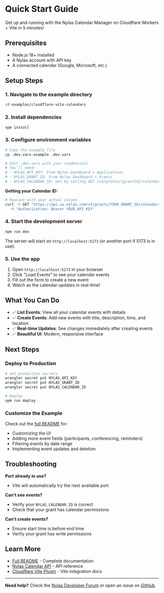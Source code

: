 # Quick Start Guide

Get up and running with the Nylas Calendar Manager on Cloudflare Workers + Vite in 5 minutes!

## Prerequisites

- Node.js 18+ installed
- A Nylas account with API key
- A connected calendar (Google, Microsoft, etc.)

## Setup Steps

### 1. Navigate to the example directory

```bash
cd examples/cloudflare-vite-calendars
```

### 2. Install dependencies

```bash
npm install
```

### 3. Configure environment variables

```bash
# Copy the example file
cp .dev.vars.example .dev.vars

# Edit .dev.vars with your credentials
# You'll need:
# - NYLAS_API_KEY: From Nylas Dashboard > Applications
# - NYLAS_GRANT_ID: From Nylas Dashboard > Grants
# - NYLAS_CALENDAR_ID: Get by calling GET /v3/grants/{grantId}/calendars
```

**Getting your Calendar ID:**

```bash
# Replace with your actual values
curl -X GET "https://api.us.nylas.com/v3/grants/YOUR_GRANT_ID/calendars" \
  -H "Authorization: Bearer YOUR_API_KEY"
```

### 4. Start the development server

```bash
npm run dev
```

The server will start on `http://localhost:5173` (or another port if 5173 is in use).

### 5. Use the app

1. Open `http://localhost:5173` in your browser
2. Click "Load Events" to see your calendar events
3. Fill out the form to create a new event
4. Watch as the calendar updates in real-time!

## What You Can Do

- ✅ **List Events**: View all your calendar events with details
- ✅ **Create Events**: Add new events with title, description, time, and location
- ✅ **Real-time Updates**: See changes immediately after creating events
- ✅ **Beautiful UI**: Modern, responsive interface

## Next Steps

### Deploy to Production

```bash
# Set production secrets
wrangler secret put NYLAS_API_KEY
wrangler secret put NYLAS_GRANT_ID
wrangler secret put NYLAS_CALENDAR_ID

# Deploy
npm run deploy
```

### Customize the Example

Check out the [full README](./README.md) for:
- Customizing the UI
- Adding more event fields (participants, conferencing, reminders)
- Filtering events by date range
- Implementing event updates and deletion

## Troubleshooting

**Port already in use?**
- Vite will automatically try the next available port

**Can't see events?**
- Verify your `NYLAS_CALENDAR_ID` is correct
- Check that your grant has calendar permissions

**Can't create events?**
- Ensure start time is before end time
- Verify your grant has write permissions

## Learn More

- [Full README](./README.md) - Complete documentation
- [Nylas Calendar API](https://developer.nylas.com/docs/api/v3/calendars/) - API reference
- [Cloudflare Vite Plugin](https://developers.cloudflare.com/workers/vite-plugin/) - Vite integration docs

---

**Need help?** Check the [Nylas Developer Forum](https://forums.nylas.com/) or open an issue on [GitHub](https://github.com/nylas/nylas-nodejs).

